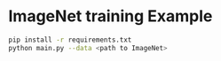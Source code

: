 # ImageNet training Example

```bash
pip install -r requirements.txt
python main.py --data <path to ImageNet>
```
